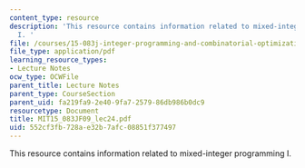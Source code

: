```yaml
---
content_type: resource
description: 'This resource contains information related to mixed-integer programming
  I. '
file: /courses/15-083j-integer-programming-and-combinatorial-optimization-fall-2009/552cf3fb728ae32b7afc08851f377497_MIT15_083JF09_lec24.pdf
file_type: application/pdf
learning_resource_types:
- Lecture Notes
ocw_type: OCWFile
parent_title: Lecture Notes
parent_type: CourseSection
parent_uid: fa219fa9-2e40-9fa7-2579-86db986b0dc9
resourcetype: Document
title: MIT15_083JF09_lec24.pdf
uid: 552cf3fb-728a-e32b-7afc-08851f377497
---
```

This resource contains information related to mixed-integer programming I. 


